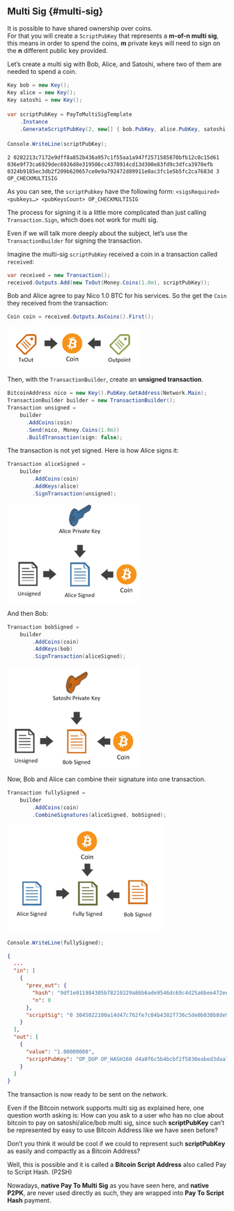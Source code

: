 ## Multi Sig {#multi-sig}

It is possible to have shared ownership over coins.  
For that you will create a ```ScriptPubKey``` that represents a **m-of-n multi sig**, this means in order to spend the coins, **m** private keys will need to sign on the **n** different public key provided.

Let’s create a multi sig with Bob, Alice, and Satoshi, where two of them are needed to spend a coin.  

```cs
Key bob = new Key();
Key alice = new Key();
Key satoshi = new Key();

var scriptPubKey = PayToMultiSigTemplate
    .Instance
    .GenerateScriptPubKey(2, new[] { bob.PubKey, alice.PubKey, satoshi.PubKey });

Console.WriteLine(scriptPubKey);
```  

```
2 0282213c7172e9dff8a852b436a957c1f55aa1a947f2571585870bfb12c0c15d61 036e9f73ca6929dec6926d8e319506cc4370914cd13d300e83fd9c3dfca3970efb 0324b9185ec3db2f209b620657ce0e9a792472d89911e0ac3fc1e5b5fc2ca7683d 3 OP_CHECKMULTISIG
```  

As you can see, the ```scriptPubkey``` have the following form: ```<sigsRequired> <pubkeys…> <pubKeysCount> OP_CHECKMULTISIG```  

The process for signing it is a little more complicated than just calling ```Transaction.Sign```, which does not work for multi sig.

Even if we will talk more deeply about the subject, let’s use the ```TransactionBuilder``` for signing the transaction.

Imagine the multi-sig ```scriptPubKey``` received a coin in a transaction called ```received```:

```cs
var received = new Transaction();
received.Outputs.Add(new TxOut(Money.Coins(1.0m), scriptPubKey));
```  

Bob and Alice agree to pay Nico 1.0 BTC for his services.
So the get the ```Coin``` they received from the transaction:  

```cs
Coin coin = received.Outputs.AsCoins().First();
```  

![](../assets/coin.png)  

Then, with the ```TransactionBuilder```, create an **unsigned transaction**.  

```cs
BitcoinAddress nico = new Key().PubKey.GetAddress(Network.Main);
TransactionBuilder builder = new TransactionBuilder();
Transaction unsigned = 
    builder
      .AddCoins(coin)
      .Send(nico, Money.Coins(1.0m))
      .BuildTransaction(sign: false);
```  

The transaction is not yet signed. Here is how Alice signs it:  

```cs
Transaction aliceSigned =
    builder
        .AddCoins(coin)
        .AddKeys(alice)
        .SignTransaction(unsigned);
```  

![](../assets/aliceSigned.png)  

And then Bob:  

```cs
Transaction bobSigned =
    builder
        .AddCoins(coin)
        .AddKeys(bob)
        .SignTransaction(aliceSigned);
```  

![](../assets/bobSigned.png)  

Now, Bob and Alice can combine their signature into one transaction.  

```cs
Transaction fullySigned =
    builder
        .AddCoins(coin)
        .CombineSignatures(aliceSigned, bobSigned);
```  

![](../assets/fullySigned.png)  

```cs
Console.WriteLine(fullySigned);
```  

```json
{
  ...
  "in": [
    {
      "prev_out": {
        "hash": "9df1e011984305b78210229a86b6ade9546dc69c4d25a6bee472ee7d62ea3c16",
        "n": 0
      },
      "scriptSig": "0 3045022100a14d47c762fe7c04b4382f736c5de0b038b8de92649987bc59bca83ea307b1a202203e38dcc9b0b7f0556a5138fd316cd28639243f05f5ca1afc254b883482ddb91f01 3044022044c9f6818078887587cac126c3c2047b6e5425758e67df64e8d682dfbe373a2902204ae7fda6ada9b7a11c4e362a0389b1bf90abc1f3488fe21041a4f7f14f1d856201"
    }
  ],
  "out": [
    {
      "value": "1.00000000",
      "scriptPubKey": "OP_DUP OP_HASH160 d4a0f6c5b4bcbf2f5830eabed3daa7304fb794d6 OP_EQUALVERIFY OP_CHECKSIG"
    }
  ]
}

```  
The transaction is now ready to be sent on the network.

Even if the Bitcoin network supports multi sig as explained here, one question worth asking is: How can you ask to a user who has no clue about bitcoin to pay on satoshi/alice/bob multi sig, since such **scriptPubKey** can’t be represented by easy to use Bitcoin Address like we have seen before?

Don’t you think it would be cool if we could to represent such **scriptPubKey** as easily and compactly as a Bitcoin Address?

Well, this is possible and it is called a **Bitcoin Script Address** also called Pay to Script Hash. (P2SH)

Nowadays, **native Pay To Multi Sig** as you have seen here, and **native P2PK**, are never used directly as such, they are wrapped into **Pay To Script Hash** payment.
